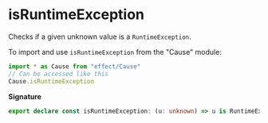 # isRuntimeException

Checks if a given unknown value is a `RuntimeException`.

To import and use `isRuntimeException` from the "Cause" module:

```ts
import * as Cause from "effect/Cause"
// Can be accessed like this
Cause.isRuntimeException
```

**Signature**

```ts
export declare const isRuntimeException: (u: unknown) => u is RuntimeException
```
